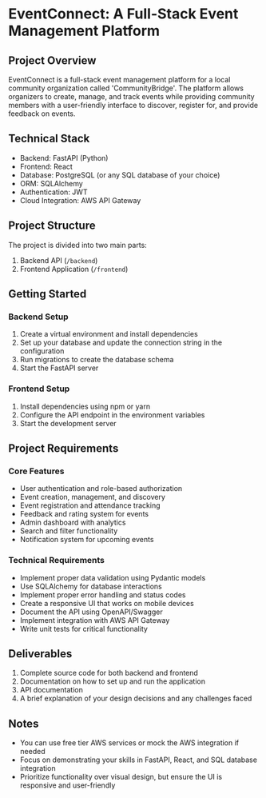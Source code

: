 # EventConnect: A Full-Stack Event Management Platform

## Project Overview
EventConnect is a full-stack event management platform for a local community organization called 'CommunityBridge'. The platform allows organizers to create, manage, and track events while providing community members with a user-friendly interface to discover, register for, and provide feedback on events.

## Technical Stack
- Backend: FastAPI (Python)
- Frontend: React
- Database: PostgreSQL (or any SQL database of your choice)
- ORM: SQLAlchemy
- Authentication: JWT
- Cloud Integration: AWS API Gateway

## Project Structure
The project is divided into two main parts:
1. Backend API (`/backend`)
2. Frontend Application (`/frontend`)

## Getting Started

### Backend Setup
1. Create a virtual environment and install dependencies
2. Set up your database and update the connection string in the configuration
3. Run migrations to create the database schema
4. Start the FastAPI server

### Frontend Setup
1. Install dependencies using npm or yarn
2. Configure the API endpoint in the environment variables
3. Start the development server

## Project Requirements

### Core Features
- User authentication and role-based authorization
- Event creation, management, and discovery
- Event registration and attendance tracking
- Feedback and rating system for events
- Admin dashboard with analytics
- Search and filter functionality
- Notification system for upcoming events

### Technical Requirements
- Implement proper data validation using Pydantic models
- Use SQLAlchemy for database interactions
- Implement proper error handling and status codes
- Create a responsive UI that works on mobile devices
- Document the API using OpenAPI/Swagger
- Implement integration with AWS API Gateway
- Write unit tests for critical functionality

## Deliverables
1. Complete source code for both backend and frontend
2. Documentation on how to set up and run the application
3. API documentation
4. A brief explanation of your design decisions and any challenges faced

## Notes
- You can use free tier AWS services or mock the AWS integration if needed
- Focus on demonstrating your skills in FastAPI, React, and SQL database integration
- Prioritize functionality over visual design, but ensure the UI is responsive and user-friendly